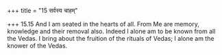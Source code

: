 +++
title = "15 सर्वस्य चाहम्"

+++
15.15 And I am seated in the hearts of all. From Me are memory,
knowledge and their removal also. Indeed I alone am to be known from all
the Vedas. I bring about the fruition of the rituals of Vedas; I alone
am the knower of the Vedas.
